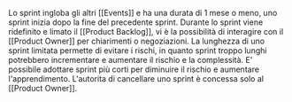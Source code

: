 Lo sprint ingloba gli altri [[Events]] e ha una durata di 1 mese o meno, uno sprint inizia dopo la fine del precedente sprint.
Durante lo sprint viene ridefinito e limato il [[Product Backlog]], vi è la possibilità di interagire con il [[Product Owner]] per chiarimenti o negoziazioni.
	La lunghezza di uno sprint limitata permette di evitare i rischi, in quanto sprint troppo lunghi potrebbero incrementare e aumentare il rischio e la complessità.
	E' possibile adottare sprint più corti per diminuire il rischio e aumentare l'apprendimento.
L'autorita di cancellare uno sprint è concessa solo al [[Product Owner]].
